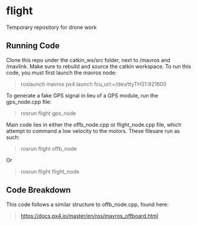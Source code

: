 # flight
Temporary repository for drone work

## Running Code
Clone this repo under the catkin_ws/src folder, next to /mavros and /mavlink. Make sure to rebuild and source the catkin workspace. To run this code, you must first launch the mavros node:
> roslaunch mavros px4.launch fcu_url:=/dev/ttyTHS1:921600

To generate a fake GPS signal in lieu of a GPS module, run the gps_node.cpp file:
> rosrun flight gps_node

Main code lies in either the offb_node.cpp or flight_node.cpp file, which attempt to command a low velocity to the motors. These filesare run as such:
> rosrun flight offb_node

Or
> rosrun flight flight_node

## Code Breakdown
This code follows a similar structure to offb_node.cpp, found here:
> https://docs.px4.io/master/en/ros/mavros_offboard.html
